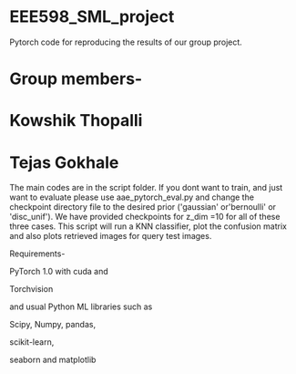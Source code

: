 # EEE598_SML_project
Pytorch code for reproducing the results of our group project.

# Group members-

# Kowshik Thopalli
# Tejas Gokhale

The main codes are in the script folder. If you dont want to train, and just want to evaluate please use aae_pytorch_eval.py and change the checkpoint directory file to the desired prior ('gaussian' or'bernoulli' or 'disc_unif').
We have provided checkpoints for z_dim =10 for all of these three cases.
This script will run a KNN classifier, plot the confusion matrix and also plots retrieved images for query test images.



Requirements- 

PyTorch 1.0  with cuda and 

Torchvision

and usual Python ML libraries such as  

Scipy, Numpy, pandas,

scikit-learn, 

seaborn and matplotlib


